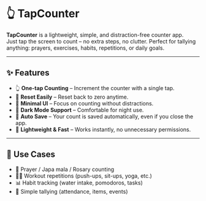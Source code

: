 # 👆 TapCounter

**TapCounter** is a lightweight, simple, and distraction-free counter app.  
Just tap the screen to count – no extra steps, no clutter. Perfect for tallying anything: prayers, exercises, habits, repetitions, or daily goals.  

---

## ✨ Features

- 👆 **One-tap Counting** – Increment the counter with a single tap.  
- 🔄 **Reset Easily** – Reset back to zero anytime.  
- 🎨 **Minimal UI** – Focus on counting without distractions.  
- 🌙 **Dark Mode Support** – Comfortable for night use.  
- 💾 **Auto Save** – Your count is saved automatically, even if you close the app.  
- 📲 **Lightweight & Fast** – Works instantly, no unnecessary permissions.  

---

## 🙏 Use Cases

- 📿 Prayer / Japa mala / Rosary counting  
- 🏋️‍♂️ Workout repetitions (push-ups, sit-ups, yoga, etc.)  
- 📊 Habit tracking (water intake, pomodoros, tasks)  
- 🧮 Simple tallying (attendance, items, events)  
